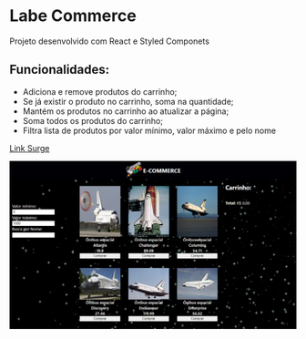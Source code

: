 # Labe Commerce

Projeto desenvolvido com React e Styled Componets

## Funcionalidades:

- Adiciona e remove produtos do carrinho;
- Se já existir o produto no carrinho, soma na quantidade;
- Mantém os produtos no carrinho ao atualizar a página;
- Soma todos os produtos do carrinho;
- Filtra lista de produtos por valor mínimo, valor máximo e pelo nome

[Link Surge](http://parched-arm.surge.sh/)

![Print](./print-site.png)
